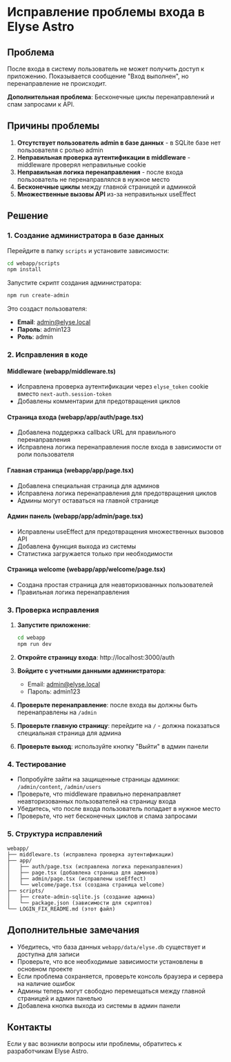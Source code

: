 # Исправление проблемы входа в Elyse Astro

## Проблема
После входа в систему пользователь не может получить доступ к приложению. Показывается сообщение "Вход выполнен", но перенаправление не происходит.

**Дополнительная проблема**: Бесконечные циклы перенаправлений и спам запросами к API.

## Причины проблемы
1. **Отсутствует пользователь admin в базе данных** - в SQLite базе нет пользователя с ролью admin
2. **Неправильная проверка аутентификации в middleware** - middleware проверял неправильные cookie
3. **Неправильная логика перенаправления** - после входа пользователь не перенаправлялся в нужное место
4. **Бесконечные циклы** между главной страницей и админкой
5. **Множественные вызовы API** из-за неправильных useEffect

## Решение

### 1. Создание администратора в базе данных

Перейдите в папку `scripts` и установите зависимости:

```bash
cd webapp/scripts
npm install
```

Запустите скрипт создания администратора:

```bash
npm run create-admin
```

Это создаст пользователя:
- **Email**: admin@elyse.local
- **Пароль**: admin123
- **Роль**: admin

### 2. Исправления в коде

#### Middleware (webapp/middleware.ts)
- Исправлена проверка аутентификации через `elyse_token` cookie вместо `next-auth.session-token`
- Добавлены комментарии для предотвращения циклов

#### Страница входа (webapp/app/auth/page.tsx)
- Добавлена поддержка callback URL для правильного перенаправления
- Исправлена логика перенаправления после входа в зависимости от роли пользователя

#### Главная страница (webapp/app/page.tsx)
- Добавлена специальная страница для админов
- Исправлена логика перенаправления для предотвращения циклов
- Админы могут оставаться на главной странице

#### Админ панель (webapp/app/admin/page.tsx)
- Исправлены useEffect для предотвращения множественных вызовов API
- Добавлена функция выхода из системы
- Статистика загружается только при необходимости

#### Страница welcome (webapp/app/welcome/page.tsx)
- Создана простая страница для неавторизованных пользователей
- Правильная логика перенаправления

### 3. Проверка исправления

1. **Запустите приложение**:
   ```bash
   cd webapp
   npm run dev
   ```

2. **Откройте страницу входа**: http://localhost:3000/auth

3. **Войдите с учетными данными администратора**:
   - Email: admin@elyse.local
   - Пароль: admin123

4. **Проверьте перенаправление**: после входа вы должны быть перенаправлены на `/admin`

5. **Проверьте главную страницу**: перейдите на `/` - должна показаться специальная страница для админа

6. **Проверьте выход**: используйте кнопку "Выйти" в админ панели

### 4. Тестирование

- Попробуйте зайти на защищенные страницы админки: `/admin/content`, `/admin/users`
- Проверьте, что middleware правильно перенаправляет неавторизованных пользователей на страницу входа
- Убедитесь, что после входа пользователь попадает в нужное место
- Проверьте, что нет бесконечных циклов и спама запросами

### 5. Структура исправлений

```
webapp/
├── middleware.ts (исправлена проверка аутентификации)
├── app/
│   ├── auth/page.tsx (исправлена логика перенаправления)
│   ├── page.tsx (добавлена страница для админов)
│   ├── admin/page.tsx (исправлены useEffect)
│   └── welcome/page.tsx (создана страница welcome)
├── scripts/
│   ├── create-admin-sqlite.js (создание админа)
│   └── package.json (зависимости для скриптов)
└── LOGIN_FIX_README.md (этот файл)
```

## Дополнительные замечания

- Убедитесь, что база данных `webapp/data/elyse.db` существует и доступна для записи
- Проверьте, что все необходимые зависимости установлены в основном проекте
- Если проблема сохраняется, проверьте консоль браузера и сервера на наличие ошибок
- Админы теперь могут свободно перемещаться между главной страницей и админ панелью
- Добавлена кнопка выхода из системы в админ панели

## Контакты

Если у вас возникли вопросы или проблемы, обратитесь к разработчикам Elyse Astro.
